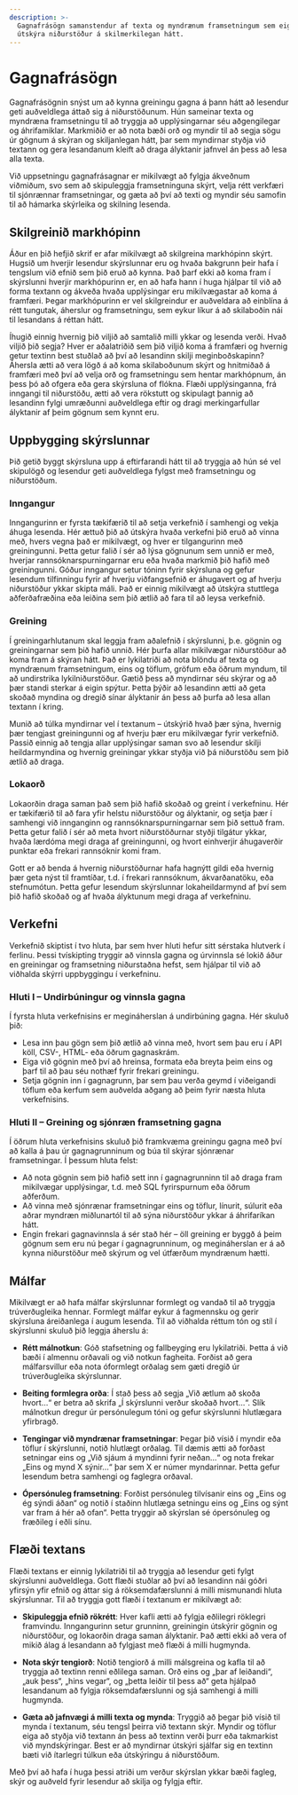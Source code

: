 ```yaml
---
description: >-
  Gagnafrásögn samanstendur af texta og myndrænum framsetningum sem eiga að hrífa lesendur og 
  útskýra niðurstöður á skilmerkilegan hátt. 
---
```


# Gagnafrásögn

Gagnafrásögnin snýst um að kynna greiningu gagna á þann hátt að lesendur geti auðveldlega áttað sig
á niðurstöðunum. Hún sameinar texta og myndræna framsetningu til að tryggja að upplýsingarnar séu
aðgengilegar og áhrifamiklar. Markmiðið er að nota bæði orð og myndir til að segja sögu úr gögnum á
skýran og skiljanlegan hátt, þar sem myndirnar styðja við textann og gera lesandanum kleift að draga
ályktanir jafnvel án þess að lesa alla texta.

Við uppsetningu gagnafrásagnar er mikilvægt að fylgja ákveðnum viðmiðum, svo sem að skipuleggja
framsetninguna skýrt, velja rétt verkfæri til sjónrænnar framsetningar, og gæta að því að texti og
myndir séu samofin til að hámarka skýrleika og skilning lesenda.

## Skilgreinið markhópinn

Áður en þið hefjið skrif er afar mikilvægt að skilgreina markhópinn skýrt. Hugsið um hverjir
lesendur skýrslunnar eru og hvaða bakgrunn þeir hafa í tengslum við efnið sem þið eruð að kynna.
Það þarf ekki að koma fram í skýrslunni hverjir markhópurinn er, en að hafa hann í huga
hjálpar til við að forma textann og ákveða hvaða upplýsingar eru mikilvægastar að koma á framfæri.
Þegar markhópurinn er vel skilgreindur er auðveldara að einblína á rétt tungutak, áherslur og
framsetningu, sem eykur líkur á að skilaboðin nái til lesandans á réttan hátt.

Íhugið einnig hvernig þið viljið að samtalið milli ykkar og lesenda verði. Hvað viljið þið segja?
Hver er aðalatriðið sem þið viljið koma á framfæri og hvernig getur textinn best stuðlað að því að
lesandinn skilji meginboðskapinn? Áhersla ætti að vera lögð á að koma skilaboðunum skýrt og
hnitmiðað á framfæri með því að velja orð og framsetningu sem hentar markhópnum, án þess þó að
ofgera eða gera skýrsluna of flókna. Flæði upplýsinganna, frá inngangi til niðurstöðu, ætti að vera
rökstutt og skipulagt þannig að lesandinn fylgi umræðunni auðveldlega eftir og dragi merkingarfullar
ályktanir af þeim gögnum sem kynnt eru.

## Uppbygging skýrslunnar

Þið getið byggt skýrsluna upp á eftirfarandi hátt til að tryggja að hún sé vel skipulögð og lesendur
geti auðveldlega fylgst með framsetningu og niðurstöðum.

### Inngangur

Inngangurinn er fyrsta tækifærið til að setja verkefnið í samhengi og vekja áhuga lesenda. Hér ættuð
þið að útskýra hvaða verkefni þið eruð að vinna með, hvers vegna það er mikilvægt, og hver er
tilgangurinn með greiningunni. Þetta getur falið í sér að lýsa gögnunum sem unnið er með, hverjar
rannsóknarspurningarnar eru eða hvaða markmið þið hafið með greiningunni. Góður inngangur setur
tóninn fyrir skýrsluna og gefur lesendum tilfinningu fyrir af hverju viðfangsefnið er áhugavert og
af hverju niðurstöður ykkar skipta máli. Það er einnig mikilvægt að útskýra stuttlega aðferðafræðina
eða leiðina sem þið ætlið að fara til að leysa verkefnið.

### Greining

Í greiningarhlutanum skal leggja fram aðalefnið í skýrslunni, þ.e. gögnin og greiningarnar sem þið
hafið unnið. Hér þurfa allar mikilvægar niðurstöður að koma fram á skýran hátt. Það er lykilatriði
að nota blöndu af texta og myndrænum framsetningum, eins og töflum, gröfum eða öðrum myndum, til að
undirstrika lykilniðurstöður. Gætið þess að myndirnar séu skýrar og að þær standi sterkar á eigin
spýtur. Þetta þýðir að lesandinn ætti að geta skoðað myndina og dregið sínar ályktanir án þess að
þurfa að lesa allan textann í kring.

Munið að túlka myndirnar vel í textanum – útskýrið hvað þær sýna, hvernig þær tengjast greiningunni
og af hverju þær eru mikilvægar fyrir verkefnið. Passið einnig að tengja allar upplýsingar saman svo
að lesendur skilji heildarmyndina og hvernig greiningar ykkar styðja við þá niðurstöðu sem þið ætlið
að draga.

### Lokaorð

Lokaorðin draga saman það sem þið hafið skoðað og greint í verkefninu. Hér er tækifærið til að fara
yfir helstu niðurstöður og ályktanir, og setja þær í samhengi við innganginn og
rannsóknarspurningarnar sem þið settuð fram. Þetta getur falið í sér að meta hvort niðurstöðurnar
styðji tilgátur ykkar, hvaða lærdóma megi draga af greiningunni, og hvort einhverjir áhugaverðir
punktar eða frekari rannsóknir komi fram.

Gott er að benda á hvernig niðurstöðurnar hafa hagnýtt gildi eða hvernig þær geta nýst til
framtíðar, t.d. í frekari rannsóknum, ákvarðanatöku, eða stefnumótun. Þetta gefur lesendum
skýrslunnar lokaheildarmynd af því sem þið hafið skoðað og af hvaða ályktunum megi draga af
verkefninu.

## Verkefni

Verkefnið skiptist í tvo hluta, þar sem hver hluti hefur sitt sérstaka hlutverk í ferlinu.
Þessi tvískipting tryggir að vinnsla gagna og úrvinnsla sé lokið áður en greiningar og framsetning
niðurstaðna hefst, sem hjálpar til við að viðhalda skýrri uppbyggingu í verkefninu.

### Hluti I – Undirbúningur og vinnsla gagna

Í fyrsta hluta verkefnisins er megináherslan á undirbúning gagna. Hér skuluð þið:

- Lesa inn þau gögn sem þið ætlið að vinna með, hvort sem þau eru í API köll, CSV-, HTML- eða
  öðrum gagnaskrám.
- Eiga við gögnin með því að hreinsa, formata eða breyta þeim eins og þarf til að þau séu nothæf
  fyrir frekari greiningu.
- Setja gögnin inn í gagnagrunn, þar sem þau verða geymd í viðeigandi töflum eða kerfum sem
  auðvelda aðgang að þeim fyrir næsta hluta verkefnisins.

### Hluti II – Greining og sjónræn framsetning gagna

Í öðrum hluta verkefnisins skuluð þið framkvæma greiningu gagna með því að kalla á þau úr
gagnagrunninum og búa til skýrar sjónrænar framsetningar. Í þessum hluta felst:

- Að nota gögnin sem þið hafið sett inn í gagnagrunninn til að draga fram mikilvægar upplýsingar,
  t.d. með SQL fyrirspurnum eða öðrum aðferðum.
- Að vinna með sjónrænar framsetningar eins og töflur, línurit, súlurit eða aðrar myndræn
  miðlunartól til að sýna niðurstöður ykkar á áhrifaríkan hátt.
- Engin frekari gagnavinnsla á sér stað hér – öll greining er byggð á þeim gögnum sem eru nú þegar í
  gagnagrunninum, og megináherslan er á að kynna niðurstöður með skýrum og vel útfærðum myndrænum
  hætti.

## Málfar

Mikilvægt er að hafa málfar skýrslunnar formlegt og vandað til að tryggja trúverðugleika hennar.
Formlegt málfar eykur á fagmennsku og gerir skýrsluna áreiðanlega í augum lesenda. Til að viðhalda
réttum tón og stíl í skýrslunni skuluð þið leggja áherslu á:

- **Rétt málnotkun**: Góð stafsetning og fallbeyging eru lykilatriði. Þetta á við bæði í almennu
  orðavali og við notkun fagheita. Forðist að gera málfarsvillur eða nota óformlegt orðalag sem gæti
  dregið úr trúverðugleika skýrslunnar.

- **Beiting formlegra orða**: Í stað þess að segja „Við ætlum að skoða hvort…“ er betra að skrifa „Í
  skýrslunni verður skoðað hvort…“. Slík málnotkun dregur úr persónulegum tóni og gefur skýrslunni
  hlutlægara yfirbragð.

- **Tengingar við myndrænar framsetningar**: Þegar þið vísið í myndir eða töflur í skýrslunni, notið
  hlutlægt orðalag. Til dæmis ætti að forðast setningar eins og „Við sjáum á myndinni fyrir neðan…“
  og nota frekar „Eins og mynd X sýnir…“ þar sem X er númer myndarinnar. Þetta gefur lesendum betra
  samhengi og faglegra orðaval.

- **Ópersónuleg framsetning**: Forðist persónuleg tilvísanir eins og „Eins og ég sýndi áðan“ og
  notið í staðinn hlutlæga setningu eins og „Eins og sýnt var fram á hér að ofan“. Þetta tryggir að
  skýrslan sé ópersónuleg og fræðileg í eðli sínu.

## Flæði textans

Flæði textans er einnig lykilatriði til að tryggja að lesendur geti fylgt skýrslunni auðveldlega.
Gott flæði stuðlar að því að lesandinn nái góðri yfirsýn yfir efnið og áttar sig á röksemdafærslunni
á milli mismunandi hluta skýrslunnar. Til að tryggja gott flæði í textanum er mikilvægt að:

- **Skipuleggja efnið rökrétt**: Hver kafli ætti að fylgja eðlilegri röklegri framvindu. 
  Inngangurinn setur grunninn, greiningin útskýrir gögnin og niðurstöður, og lokaorðin draga 
  saman ályktanir. Það ætti ekki að vera of mikið álag á lesandann að fylgjast með flæði á 
  milli hugmynda.

- **Nota skýr tengiorð**: Notið tengiorð á milli málsgreina og kafla til að tryggja að textinn 
  renni eðlilega saman. Orð eins og „þar af leiðandi“, „auk þess“, „hins vegar“, og „þetta 
  leiðir til þess að“ geta hjálpað lesandanum að fylgja röksemdafærslunni og sjá samhengi á 
  milli hugmynda. 

- **Gæta að jafnvægi á milli texta og mynda**: Tryggið að þegar þið vísið til mynda í textanum, séu
  tengsl þeirra við textann skýr. Myndir og töflur eiga að styðja við textann án þess að textinn
  verði þurr eða takmarkist við myndskýringar. Best er að myndirnar útskýri sjálfar sig en textinn
  bæti við ítarlegri túlkun eða útskýringu á niðurstöðum.

Með því að hafa í huga þessi atriði um verður skýrslan ykkar bæði fagleg, skýr
og auðveld fyrir lesendur að skilja og fylgja eftir.